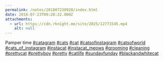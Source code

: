 ```yaml
---
permalink: /notes/201807230928/index.html
date: 2018-07-23T09:28:22.000Z
attachments:
  - url: https://cdn.rknight.me/site/2025/12771545.mp4
    alt: null
---
```


Pamper time <a href="https://pixelfed.social/discover/tags/catagram?src=hash" title="#catagram" class="u-url hashtag" rel="external nofollow noopener">#catagram</a> <a href="https://pixelfed.social/discover/tags/cats?src=hash" title="#cats" class="u-url hashtag" rel="external nofollow noopener">#cats</a> <a href="https://pixelfed.social/discover/tags/cat?src=hash" title="#cat" class="u-url hashtag" rel="external nofollow noopener">#cat</a> <a href="https://pixelfed.social/discover/tags/catsofinstagram?src=hash" title="#catsofinstagram" class="u-url hashtag" rel="external nofollow noopener">#catsofinstagram</a> <a href="https://pixelfed.social/discover/tags/catsofworld?src=hash" title="#catsofworld" class="u-url hashtag" rel="external nofollow noopener">#catsofworld</a> <a href="https://pixelfed.social/discover/tags/cats_of_instagram?src=hash" title="#cats_of_instagram" class="u-url hashtag" rel="external nofollow noopener">#cats_of_instagram</a> <a href="https://pixelfed.social/discover/tags/instacat?src=hash" title="#instacat" class="u-url hashtag" rel="external nofollow noopener">#instacat</a> <a href="https://pixelfed.social/discover/tags/instacat_meows?src=hash" title="#instacat_meows" class="u-url hashtag" rel="external nofollow noopener">#instacat_meows</a> <a href="https://pixelfed.social/discover/tags/grooming?src=hash" title="#grooming" class="u-url hashtag" rel="external nofollow noopener">#grooming</a> <a href="https://pixelfed.social/discover/tags/cleaning?src=hash" title="#cleaning" class="u-url hashtag" rel="external nofollow noopener">#cleaning</a> <a href="https://pixelfed.social/discover/tags/prettycat?src=hash" title="#prettycat" class="u-url hashtag" rel="external nofollow noopener">#prettycat</a> <a href="https://pixelfed.social/discover/tags/prettyboy?src=hash" title="#prettyboy" class="u-url hashtag" rel="external nofollow noopener">#prettyboy</a> <a href="https://pixelfed.social/discover/tags/pretty?src=hash" title="#pretty" class="u-url hashtag" rel="external nofollow noopener">#pretty</a> <a href="https://pixelfed.social/discover/tags/catlife?src=hash" title="#catlife" class="u-url hashtag" rel="external nofollow noopener">#catlife</a> <a href="https://pixelfed.social/discover/tags/sundayfunday?src=hash" title="#sundayfunday" class="u-url hashtag" rel="external nofollow noopener">#sundayfunday</a> <a href="https://pixelfed.social/discover/tags/blackandwhitecat?src=hash" title="#blackandwhitecat" class="u-url hashtag" rel="external nofollow noopener">#blackandwhitecat</a>
